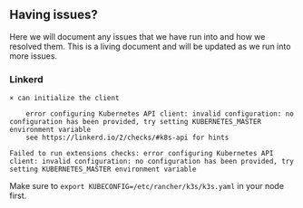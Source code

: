 ## Having issues?

Here we will document any issues that we have run into and how we resolved them. This is a living document and will be updated as we run into more issues.

### Linkerd

```console
× can initialize the client

    error configuring Kubernetes API client: invalid configuration: no configuration has been provided, try setting KUBERNETES_MASTER environment variable
    see https://linkerd.io/2/checks/#k8s-api for hints

Failed to run extensions checks: error configuring Kubernetes API client: invalid configuration: no configuration has been provided, try setting KUBERNETES_MASTER environment variable
```

Make sure to `export KUBECONFIG=/etc/rancher/k3s/k3s.yaml` in your node first.
